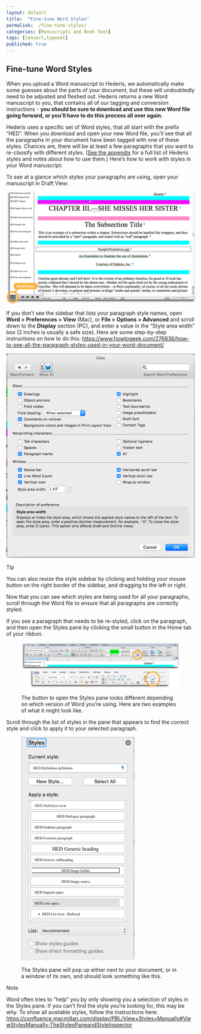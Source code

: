 ```yaml
---
layout: default
title:  "Fine-tune Word Styles"
permalink:  /fine-tune-styles/
categories: [Manuscripts and Book Text]
tags: [convert,typeset]
published: true
---
```


<section data-type="chapter" class="hsecchapter" data-hederis-type="hsecchapter" id="fine-tune-styles" data-pi-attrs="id: fine-tune-styles; data-tags: convert,typeset;" role="doc-chapter" data-tags="convert,typeset" data-author-name=" " data-book-title=" " title="Fine-tune Word Styles"><h1 data-hederis-type="hblkchaptitle" class="hblkchaptitle" id="phGfZC7Vz">Fine-tune Word Styles</h1><p class="hblkp" data-hederis-type="hblkp" id="ppWB0gZjh">When you upload a Word manuscript to Hederis, we automatically make some guesses about the parts of your document, but these will undoubtedly need to be adjusted and fleshed out. Hederis returns a new Word manuscript to you, that contains all of our tagging and conversion instructions - <strong data-hederis-type="hspanstrong" id="pGhaToe41">you should be sure to download and use this new Word file going forward, or you&#8217;ll have to do this process all over again.</strong></p><p class="hblkp" data-hederis-type="hblkp" id="pppDlC91r">Hederis uses a specific set of Word styles, that all start with the prefix &#8220;HED&#8221;. When you download and open your new Word file, you&#8217;ll see that all the paragraphs in your document have been tagged with one of these styles. Chances are, there will be at least a few paragraphs that you want to re-classify with different styles. (<a href="{% post_url 2020-07-25-55-ListofHederisWordStyles %}" data-hederis-type="hspana" id="pXTZ7vc8y"><span class="Hyperlink" data-hederis-type="hspnspan" id="pYnd7qFZ0">See the appendix</span></a> for a full list of Hederis styles and notes about how to use them.) Here&#8217;s how to work with styles in your Word manuscript:</p><p class="hblkp" data-hederis-type="hblkp" id="pT5siyq5H">To see at a glance which styles your paragraphs are using, open your manuscript in Draft View:</p><img data-hederis-type="hblkimg" class="hblkimg" id="pmBTOm9In" src="/images/stylesidebar1_callouts_01.png" data-img-src="stylesidebar1_callouts_01.png"/><p class="hblkp" data-hederis-type="hblkp" id="pgwII4O5F">If you don&#8217;t see the sidebar that lists your paragraph style names, open <strong class="hspanstrong" data-hederis-type="hspanstrong" id="p1olpZdPk">Word &gt; Preferences &gt; View</strong> (Mac), or <strong class="hspanstrong" data-hederis-type="hspanstrong" id="pWLQu99GO">File &gt; Options &gt; Advanced</strong> and scroll down to the <strong class="hspanstrong" data-hederis-type="hspanstrong" id="pRiLafwSu">Display</strong> section (PC), and enter a value in the &#8220;Style area width&#8221; box (2 inches is usually a safe size). Here are some step-by-step instructions on how to do this: <a href="https://www.howtogeek.com/276836/how-to-see-all-the-paragraph-styles-used-in-your-word-document/" data-hederis-type="hspana" id="puo974Stv"><span class="Hyperlink" data-hederis-type="hspnspan" id="pvFnizkrD">https://www.howtogeek.com/276836/how-to-see-all-the-paragraph-styles-used-in-your-word-document/</span></a></p><img data-hederis-type="hblkimg" class="hblkimg" id="pAAcw0xeJ" src="/images/stylesidebar4.png" data-img-src="stylesidebar4.png"/><aside class="hwprbox box" data-hederis-type="hwprbox" id="pZmc9nWxr" data-type="sidebar"><p class="hblktype" data-hederis-type="hblktype" id="puQD2VrCR">Tip</p><p class="hblkp" data-hederis-type="hblkp" id="p5nJfDHYl">You can also resize the style sidebar by clicking and holding your mouse button on the right border of the sidebar, and dragging to the left or right.</p></aside><p class="hblkp" data-hederis-type="hblkp" id="pkwSTPemq">Now that you can see which styles are being used for all your paragraphs, scroll through the Word file to ensure that all paragraphs are correctly styled.</p><p class="hblkp" data-hederis-type="hblkp" id="ppLaRKfdR">If you see a paragraph that needs to be re-styled, click on the paragraph, and then open the Styles pane by clicking the small button in the Home tab of your ribbon.</p><figure class="hwprfig" data-hederis-type="hwprfig" id="pAGIZr14S"><img data-hederis-type="hblkimg" class="hblkimg" id="pCOBR9TwG" src="/images/stylespane1_01.png" data-img-src="stylespane1_01.png"/><p class="hblkcaption" data-hederis-type="hblkcaption" id="pWNPpQTLl">The button to open the Styles pane looks different depending on which version of Word you&#8217;re using. Here are two examples of what it might look like.</p></figure><p class="hblkp" data-hederis-type="hblkp" id="pYZVZsm1E">Scroll through the list of styles in the pane that appears to find the correct style and click to apply it to your selected paragraph.</p><figure class="hwprfig" data-hederis-type="hwprfig" id="pGXv1tzYx"><img data-hederis-type="hblkimg" class="hblkimg" id="pxkt5r40S" src="/images/stylespane2.png" data-img-src="stylespane2.png"/><p class="hblkcaption" data-hederis-type="hblkcaption" id="pdmwdj3p2">The Styles pane will pop up either next to your document, or in a window of its own, and should look something like this.</p></figure><aside class="hwprbox box" data-hederis-type="hwprbox" id="prkeIKBxg" data-type="sidebar"><p class="hblktype" data-hederis-type="hblktype" id="pB1f8AjWl">Note</p><p class="hblkp" data-hederis-type="hblkp" id="p7z9WrkZ1">Word often tries to &#8220;help&#8221; you by only showing you a selection of styles in the Styles pane. If you can&#8217;t find the style you&#8217;re looking for, this may be why. To show all available styles, follow the instructions here: <a href="https://confluence.macmillan.com/display/PBL/View+Styles+Manually#ViewStylesManually-TheStylesPaneandStyleInspector" data-hederis-type="hspana" id="pI5gfvRbj"><span class="Hyperlink" data-hederis-type="hspnspan" id="pwhXPbYPE">https://confluence.macmillan.com/display/PBL/View+Styles+Manually#ViewStylesManually-TheStylesPaneandStyleInspector</span></a></p></aside></section>